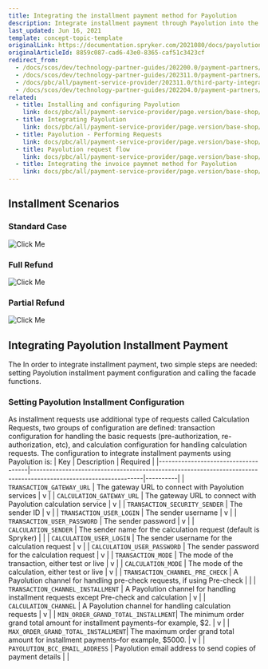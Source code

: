 ```yaml
---
title: Integrating the installment payment method for Payolution
description: Integrate installment payment through Payolution into the Spryker-based shop.
last_updated: Jun 16, 2021
template: concept-topic-template
originalLink: https://documentation.spryker.com/2021080/docs/payolution-installment
originalArticleId: 8859c087-cad6-43e0-8365-caf51c3423cf
redirect_from:
  - /docs/scos/dev/technology-partner-guides/202200.0/payment-partners/payolution/integrating-the-installment-payment-method-for-payolution.html
  - /docs/scos/dev/technology-partner-guides/202311.0/payment-partners/payolution/integrating-the-installment-payment-method-for-payolution.html
  - /docs/pbc/all/payment-service-provider/202311.0/third-party-integrations/payolution/integrate-the-installment-payment-method-for-payolution.html
  - /docs/scos/dev/technology-partner-guides/202204.0/payment-partners/payolution/integrating-the-installment-payment-method-for-payolution.html
related:
  - title: Installing and configuring Payolution
    link: docs/pbc/all/payment-service-provider/page.version/base-shop/third-party-integrations/payolution/install-and-configure-payolution.html
  - title: Integrating Payolution
    link: docs/pbc/all/payment-service-provider/page.version/base-shop/third-party-integrations/payolution/integrate-payolution.html
  - title: Payolution - Performing Requests
    link: docs/pbc/all/payment-service-provider/page.version/base-shop/third-party-integrations/payolution/payolution-performing-requests.html
  - title: Payolution request flow
    link: docs/pbc/all/payment-service-provider/page.version/base-shop/third-party-integrations/payolution/payolution-request-flow.html
  - title: Integrating the invoice paymnet method for Payolution
    link: docs/pbc/all/payment-service-provider/page.version/base-shop/third-party-integrations/payolution/integrate-the-invoice-payment-method-for-payolution.html
---
```


## Installment Scenarios

### Standard Case

![Click Me](https://spryker.s3.eu-central-1.amazonaws.com/docs/Technology+Partners/Payment+Partners/Payolution/payolution-installment-standard-case.png)

### Full Refund

![Click Me](https://spryker.s3.eu-central-1.amazonaws.com/docs/Technology+Partners/Payment+Partners/Payolution/payolution-installment-fullrefund-case.png)

### Partial Refund

![Click Me](https://spryker.s3.eu-central-1.amazonaws.com/docs/Technology+Partners/Payment+Partners/Payolution/payolution-installment-partialrefund-case.png)

## Integrating Payolution Installment Payment

The In order to integrate installment payment, two simple steps are needed: setting Payolution installment payment configuration and calling the facade functions.

### Setting Payolution Installment Configuration

As installment requests use additional type of requests called Calculation Requests, two groups of configuration are defined: transaction configuration for handling the basic requests (pre-authorization, re-authorization, etc), and calculation configuration for handling calculation requests. The configuration to integrate installment payments using Payolution is:
| Key                                 | Description                                                                                                     | Required |
|-------------------------------------|-----------------------------------------------------------------------------------------------------------------|----------|
| `TRANSACTION_GATEWAY_URL`          | The gateway URL to connect with Payolution services                                                             | v        |
| `CALCULATION_GATEWAY_URL`          | The gateway URL to connect with Payolution calculation service                                                  | v        |
| `TRANSACTION_SECURITY_SENDER`      | The sender ID                                                                                                   | v        |
| `TRANSACTION_USER_LOGIN`           | The sender username                                                                                             | v        |
| `TRANSACTION_USER_PASSWORD`        | The sender password                                                                                             | v        |
| `CALCULATION_SENDER`               | The sender name for the calculation request (default is Spryker)                                                |          |
| `CALCULATION_USER_LOGIN`           | The sender username for the calculation request                                                                 | v        |
| `CALCULATION_USER_PASSWORD`        | The sender password for the calculation request                                                                 | v        |
| `TRANSACTION_MODE`                 | The mode of the transaction, either test or live                                                                | v        |
| `CALCULATION_MODE`                 | The mode of the calculation, either test or live                                                                | v        |
| `TRANSACTION_CHANNEL_PRE_CHECK`    | A Payolution channel for handling pre-check requests, if using Pre-check                                       |          |
| `TRANSACTION_CHANNEL_INSTALLMENT`  | A Payolution channel for handling installment requests except Pre-check and calculation                         | v        |
| `CALCULATION_CHANNEL`              | A Payolution channel for handling calculation requests                                                           | v        |
| `MIN_ORDER_GRAND_TOTAL_INSTALLMENT`| The minimum order grand total amount for installment payments–for example, $2.                                        | v        |
| `MAX_ORDER_GRAND_TOTAL_INSTALLMENT`| The maximum order grand total amount for installment payments–for example, $5000.                                     | v        |
| `PAYOLUTION_BCC_EMAIL_ADDRESS`     | Payolution email address to send copies of payment details                                                      |          |
